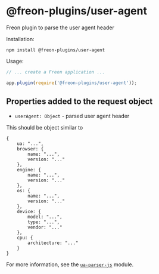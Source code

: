 # @freon-plugins/user-agent
Freon plugin to parse the user agent header

Installation:
```
npm install @freon-plugins/user-agent
```

Usage:
```javascript
// ... create a Freon application ...

app.plugin(require('@freon-plugins/user-agent'));
```

## Properties added to the request object
- `userAgent: Object` - parsed user agent header

This should be object similar to
```
{
	ua: "...",
	browser: {
		name: "...",
		version: "..."
	},
	engine: {
		name: "...",
		version: "..."
	},
	os: {
		name: "...",
		version: "..."
	},
	device: {
		model: "...",
		type: "...",
		vendor: "..."
	},
	cpu: {
		architecture: "..."
	}
}
```

For more information, see the [`ua-parser-js`](https://www.npmjs.com/package/ua-parser-js) module.